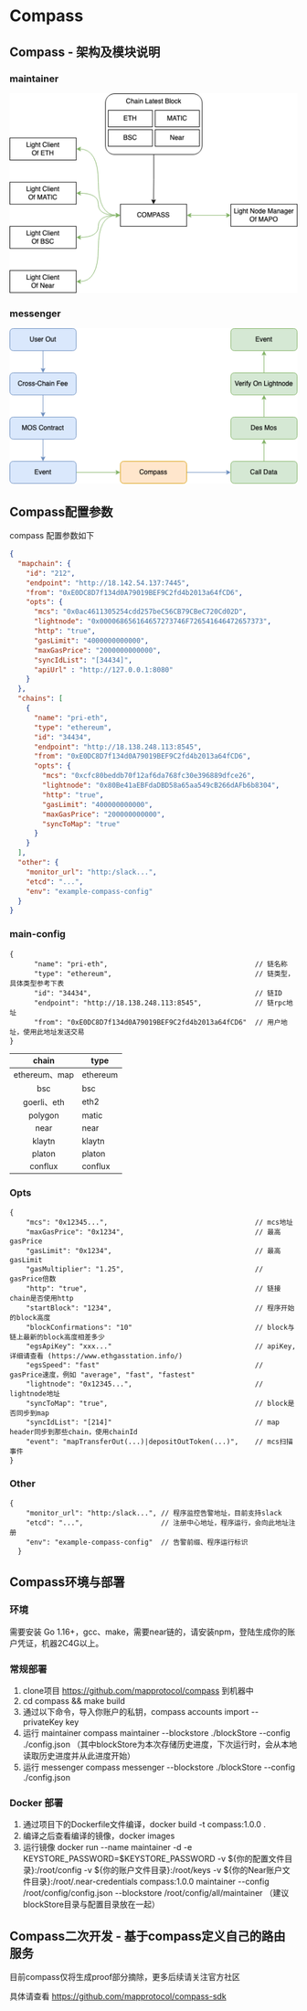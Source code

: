 # Compass

## Compass - 架构及模块说明

### maintainer
![](maintainer.png)

### messenger
![](messenger.png)

## Compass配置参数
compass 配置参数如下
```json
{
  "mapchain": {
    "id": "212",
    "endpoint": "http://18.142.54.137:7445",
    "from": "0xE0DC8D7f134d0A79019BEF9C2fd4b2013a64fCD6",
    "opts": {
      "mcs": "0x0ac4611305254cdd257beC56CB79CBeC720Cd02D",
      "lightnode": "0x000068656164657273746F726541646472657373",
      "http": "true",
      "gasLimit": "4000000000000",
      "maxGasPrice": "2000000000000",
      "syncIdList": "[34434]",
      "apiUrl" : "http://127.0.0.1:8080"
    }
  },
  "chains": [
    {
      "name": "pri-eth",
      "type": "ethereum",
      "id": "34434",
      "endpoint": "http://18.138.248.113:8545",
      "from": "0xE0DC8D7f134d0A79019BEF9C2fd4b2013a64fCD6",
      "opts": {
        "mcs": "0xcfc80beddb70f12af6da768fc30e396889dfce26",
        "lightnode": "0x80Be41aEBFdaDBD58a65aa549cB266dAFb6b8304",
        "http": "true",
        "gasLimit": "400000000000",
        "maxGasPrice": "200000000000",
        "syncToMap": "true"
      }
    }
  ],
  "other": {
    "monitor_url": "http:/slack...",
    "etcd": "...",
    "env": "example-compass-config"
  }
}
```
### main-config
```
{
      "name": "pri-eth",                                    // 链名称
      "type": "ethereum",                                   // 链类型，具体类型参考下表
      "id": "34434",                                        // 链ID
      "endpoint": "http://18.138.248.113:8545",             // 链rpc地址
      "from": "0xE0DC8D7f134d0A79019BEF9C2fd4b2013a64fCD6"  // 用户地址，使用此地址发送交易
}
```

|    chain     | type     |
|:------------:|----------|
| ethereum、map | ethereum |
|     bsc      | bsc      |
|  goerli、eth  | eth2     |
|   polygon    | matic    |
|     near     | near     |
|    klaytn    | klaytn   |
|    platon    | platon   |
|   conflux    | conflux  |

### Opts
```
{
    "mcs": "0x12345...",                                    // mcs地址
    "maxGasPrice": "0x1234",                                // 最高gasPrice
    "gasLimit": "0x1234",                                   // 最高gasLimit
    "gasMultiplier": "1.25",                                // gasPrice倍数
    "http": "true",                                         // 链接chain是否使用http
    "startBlock": "1234",                                   // 程序开始的block高度
    "blockConfirmations": "10"                              // block与链上最新的block高度相差多少
    "egsApiKey": "xxx..."                                   // apiKey,详细请查看 (https://www.ethgasstation.info/)
    "egsSpeed": "fast"                                      // gasPrice速度，例如 "average", "fast", "fastest"
    "lightnode": "0x12345...",                              // lightnode地址
    "syncToMap": "true",                                    // block是否同步到map
    "syncIdList": "[214]"                                   // map header同步到那些chain，使用chainId
    "event": "mapTransferOut(...)|depositOutToken(...)",    // mcs扫描事件                                              
}
```
### Other
```
{
    "monitor_url": "http:/slack...", // 程序监控告警地址，目前支持slack
    "etcd": "...",                   // 注册中心地址，程序运行，会向此地址注册
    "env": "example-compass-config"  // 告警前缀、程序运行标识
  }
```

## Compass环境与部署
### 环境
需要安装 Go 1.16+，gcc、make，需要near链的，请安装npm，登陆生成你的账户凭证，机器2C4G以上。
### 常规部署
1. clone项目 https://github.com/mapprotocol/compass 到机器中
2. cd compass && make build
3. 通过以下命令，导入你账户的私钥，compass accounts import --privateKey key
4. 运行 maintainer compass maintainer --blockstore ./blockStore --config ./config.json （其中blockStore为本次存储历史进度，下次运行时，会从本地读取历史进度并从此进度开始）
5. 运行 messenger compass messenger --blockstore ./blockStore --config ./config.json
### Docker 部署
1. 通过项目下的Dockerfile文件编译，docker build -t compass:1.0.0 .
2. 编译之后查看编译的镜像，docker images
3. 运行镜像 docker run --name maintainer -d -e KEYSTORE_PASSWORD=$KEYSTORE_PASSWORD -v ${你的配置文件目录}:/root/config -v ${你的账户文件目录}:/root/keys -v ${你的Near账户文件目录}:/root/.near-credentials compass:1.0.0 maintainer --config /root/config/config.json --blockstore /root/config/all/maintainer （建议blockStore目录与配置目录放在一起）

## Compass二次开发 - 基于compass定义自己的路由服务
目前compass仅将生成proof部分摘除，更多后续请关注官方社区

具体请查看 https://github.com/mapprotocol/compass-sdk